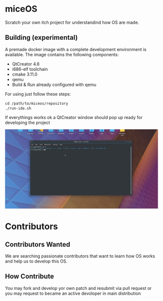 # miceOS
Scratch your own itch project for understandind how OS are made.

## Building (experimental)
A premade docker image with a complete development environment is available.
The image contains the following components:
* QtCreator 4.6
* i686-elf toolchain
* cmake 3.11.0
* qemu
* Build & Run already configured with qemu

For using just follow these steps:
```
cd /path/to/miceos/repository
./run-ide.sh
```

If everythings works ok a QtCreator window should pop up ready for developing the project 

![Alt Text](https://raw.githubusercontent.com/AlePart/miceOS/master/doc/run_ide_example.gif)


# Contributors
## Contributors Wanted
We are searching passionate contributors that want to learn how OS works and help us to develop this OS.
## How Contribute
You may fork and develop yor own patch and resubmit via pull request or you may request to became an active devoloper in main distribution
